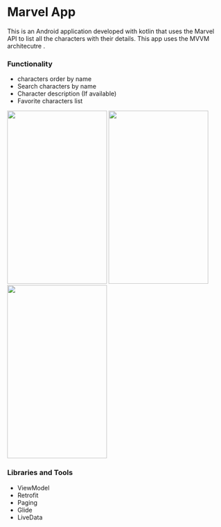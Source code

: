 # Marvel App

This is an Android application developed with kotlin that uses the Marvel API to list all the characters with their details. This app uses the MVVM architecutre . 


### Functionality
- characters order by name
- Search characters by name
- Character description (If available)
- Favorite characters list

<img src="https://user-images.githubusercontent.com/98522570/153600578-9007e640-9c1b-44dd-bd9d-b5c018d5e477.png" width="230" height="400"> <img src="https://user-images.githubusercontent.com/98522570/153600660-4487face-f5a7-4565-a3bb-6908d835faec.png" width="230" height="400"> <img src="https://user-images.githubusercontent.com/98522570/153600671-07c611fb-5419-43bf-893c-8ba4feaf07fa.png" width="230" height="400">


### Libraries and Tools 
- ViewModel
- Retrofit
- Paging 
- Glide
- LiveData


